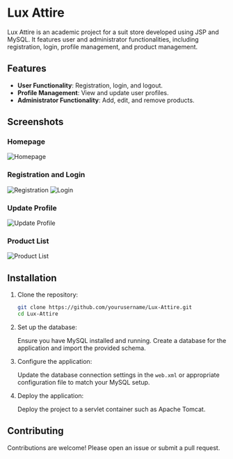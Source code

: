 # Lux Attire

Lux Attire is an academic project for a suit store developed using JSP and MySQL. It features user and administrator functionalities, including registration, login, profile management, and product management.

## Features

- **User Functionality**: Registration, login, and logout.
- **Profile Management**: View and update user profiles.
- **Administrator Functionality**: Add, edit, and remove products.

## Screenshots

### Homepage

![Homepage](https://i.ibb.co/LpWMGGW/Screenshot-from-2023-09-19-11-01-23.png)

### Registration and Login

![Registration](https://i.ibb.co/Sw5rMsH/Lux-ATtire-registration.png)
![Login](https://i.ibb.co/9YFL1FM/Lux-Atire-LOgin.png)

### Update Profile

![Update Profile](https://i.ibb.co/1LFm04Z/Lux-ATtire-User-Profile-Page.png)

### Product List

![Product List](https://i.ibb.co/vwB8Bcg/Lux-Attire-product-list.png)

## Installation

1. Clone the repository:

    ```sh
    git clone https://github.com/yourusername/Lux-Attire.git
    cd Lux-Attire
    ```

2. Set up the database:

    Ensure you have MySQL installed and running. Create a database for the application and import the provided schema.

3. Configure the application:

    Update the database connection settings in the `web.xml` or appropriate configuration file to match your MySQL setup.

4. Deploy the application:

    Deploy the project to a servlet container such as Apache Tomcat.

## Contributing

Contributions are welcome! Please open an issue or submit a pull request.
